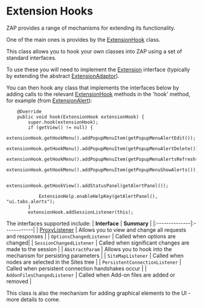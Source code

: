 # Extension Hooks

ZAP provides a range of mechanisms for extending its functionality.

One of the main ones is provides by the [ExtensionHook](http://code.google.com/p/zaproxy/source/browse/trunk/src/org/parosproxy/paros/extension/ExtensionHook.java) class.

This class allows you to hook your own classes into ZAP using a set of standard interfaces.

To use these you will need to implement the [Extension](http://code.google.com/p/zaproxy/source/browse/trunk/src/org/parosproxy/paros/extension/Extension.java) interface (typically by extending the abstract [ExtensionAdaptor](http://code.google.com/p/zaproxy/source/browse/trunk/src/org/parosproxy/paros/extension/ExtensionAdaptor.java)).

You can then hook any class that implements the interfaces below by adding calls to the relevant [ExtensionHook](http://code.google.com/p/zaproxy/source/browse/trunk/src/org/parosproxy/paros/extension/ExtensionHook.java) methods in the 'hook' method, for example (from [ExtensionAlert](http://code.google.com/p/zaproxy/source/browse/trunk/src/org/zaproxy/zap/extension/alert/ExtensionAlert.java#94)):

```
    @Override
    public void hook(ExtensionHook extensionHook) {
        super.hook(extensionHook);
        if (getView() != null) {
            extensionHook.getHookMenu().addPopupMenuItem(getPopupMenuAlertEdit());
            extensionHook.getHookMenu().addPopupMenuItem(getPopupMenuAlertDelete());
            extensionHook.getHookMenu().addPopupMenuItem(getPopupMenuAlertsRefresh());
            extensionHook.getHookMenu().addPopupMenuItem(getPopupMenuShowAlerts());

            extensionHook.getHookView().addStatusPanel(getAlertPanel());

            ExtensionHelp.enableHelpKey(getAlertPanel(), "ui.tabs.alerts");
        }
        extensionHook.addSessionListener(this);
```

The interfaces supported include:
| **Interface** | **Summary** |
|:--------------|:------------|
| [ProxyListener](ProxyListener) | Allows you to view and change all requests and responses |
| `OptionsChangedListener` | Called when options are changed|
| `SessionChangedListener` | Called when significant changes are made to the session |
| `AbstractParam` | Allows you to hook into the mechanism for persisting parameters |
| `SiteMapListener` | Called when nodes are selected in the Sites tree |
| `PersistentConnectionListener` | Called when persistent connection handshakes occur |
| `AddonFilesChangedListener` | Called when Add-on files are added or removed |

This class is also the mechanism for adding graphical elements to the UI - more details to come.
